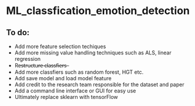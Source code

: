 # ML_classfication_emotion_detection

## To do:
* Add more feature selection techiques
* Add more missing value handling techniques such as ALS, linear regression
* Re̵s̵t̵r̵u̵c̵t̵u̵r̵e̵ ̵c̵l̵a̵s̵s̵f̵i̵e̵r̵s̵ ̵
* Add more classfiers such as random forest, HGT etc. 
* Add save model and load model feature
* Add credit to the research team responsible for the dataset and paper
* Add a command line interface or GUI for easy use
* Ultimately replace sklearn with tensorFlow
